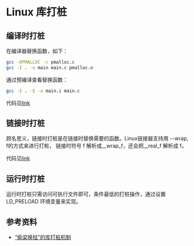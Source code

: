 # Linux 库打桩

## 编译时打桩

在编译器替换函数，如下：
```sh
gcc -DPMALLOC -c pmalloc.c
gcc -I . -o main main.c pmalloc.o
```

通过预编译查看替换函数：
```sh
gcc -I . -E -o main.i main.c
```

代码见[link](./compile/main.c)

## 链接时打桩

顾名思义，链接时打桩是在链接时替换需要的函数。Linux链接器支持用 --wrap, f的方式来进行打桩，
链接时符号 f 解析成__wrap_f，还会把__real_f 解析成 f。

代码见[link](./link/main.c)

## 运行时打桩

运行时打桩只需访问可执行文件即可，条件最低的打桩操作，通过设置 LD_PRELOAD 环境变量来实现。



## 参考资料
- [“偷梁换柱”的库打桩机制](https://zhuanlan.zhihu.com/p/76036630)